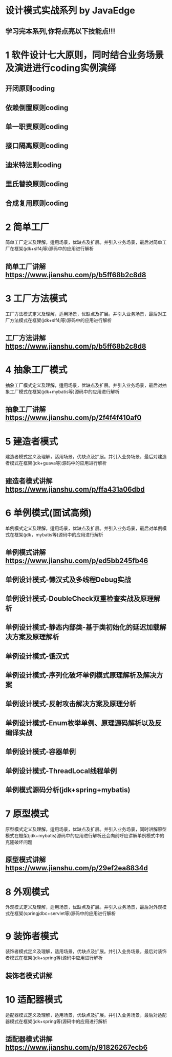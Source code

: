 # 设计模式实战系列 by JavaEdge 
## 学习完本系列,你将点亮以下技能点!!!

# 1 软件设计七大原则，同时结合业务场景及演进进行coding实例演绎
## 开闭原则coding
## 依赖倒置原则coding
## 单一职责原则coding
## 接口隔离原则coding
## 迪米特法则coding
## 里氏替换原则coding
## 合成复用原则coding

# 2 简单工厂
简单工厂定义及理解，适用场景，优缺点及扩展。并引入业务场景，最后对简单工厂在框架(jdk+slf4j等)源码中的应用进行解析
## 简单工厂讲解 https://www.jianshu.com/p/b5ff68b2c8d8

# 3 工厂方法模式
工厂方法模式定义及理解，适用场景，优缺点及扩展。并引入业务场景，最后对工厂方法模式在框架(jdk+slf4j等)源码中的应用进行解析
## 工厂方法讲解 https://www.jianshu.com/p/b5ff68b2c8d8

# 4 抽象工厂模式
抽象工厂模式定义及理解，适用场景，优缺点及扩展。并引入业务场景，最后对抽象工厂模式在框架(jdk+mybatis等)源码中的应用进行解析
## 抽象工厂讲解 https://www.jianshu.com/p/2f4f4f410af0

# 5 建造者模式
建造者模式定义及理解，适用场景，优缺点及扩展。并引入业务场景，最后对建造者模式在框架(jdk+guava等)源码中的应用进行解析
## 建造者模式讲解 https://www.jianshu.com/p/ffa431a06dbd

# 6 单例模式(面试高频)
单例模式定义及理解，适用场景，优缺点及扩展。并引入业务场景，最后对单例模式在框架(jdk，mybatis等)源码中的应用进行解析
## 单例模式讲解 https://www.jianshu.com/p/ed5bb245fb46
## 单例设计模式-懒汉式及多线程Debug实战
## 单例设计模式-DoubleCheck双重检查实战及原理解析
## 单例设计模式-静态内部类-基于类初始化的延迟加载解决方案及原理解析
## 单例设计模式-饿汉式
## 单例设计模式-序列化破坏单例模式原理解析及解决方案
## 单例设计模式-反射攻击解决方案及原理分析
## 单例设计模式-Enum枚举单例、原理源码解析以及反编译实战
## 单例设计模式-容器单例
## 单例设计模式-ThreadLocal线程单例
## 单例模式源码分析(jdk+spring+mybatis)

# 7 原型模式
原型模式定义及理解，适用场景，优缺点及扩展。并引入业务场景，同时讲解原型模式在框架(jdk+mybatis)源码中的应用进行解析还会向前呼应讲解单例模式中的克隆破坏问题
## 原型模式讲解 https://www.jianshu.com/p/29ef2ea8834d

# 8 外观模式
外观模式定义及理解，适用场景，优缺点及扩展。并引入业务场景，最后对外观模式在框架(springjdbc+servlet等)源码中的应用进行解析

# 9 装饰者模式
装饰者模式定义及理解，适用场景，优缺点及扩展。并引入业务场景，最后对装饰者模式在框架(jdk+spring等)源码中应用进行解析
## 装饰者模式讲解

# 10 适配器模式
适配器模式定义及理解，适用场景，优缺点及扩展。并引入业务场景，最后对适配器模式在框架(jdk+spring等)源码中的应用进行解析
## 适配器模式讲解 https://www.jianshu.com/p/91826267ecb6
